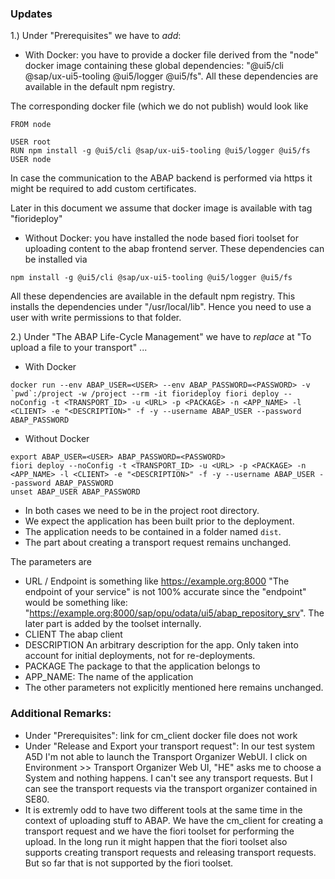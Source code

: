 ### Updates

1.) Under "Prerequisites" we have to _add_:

* With Docker: you have to provide a docker file derived from the "node" docker image containing these global dependencies: "@ui5/cli @sap/ux-ui5-tooling @ui5/logger @ui5/fs". All these dependencies are available in the default npm registry.

The corresponding docker file (which we do not publish) would look like

```
FROM node
  
USER root
RUN npm install -g @ui5/cli @sap/ux-ui5-tooling @ui5/logger @ui5/fs
USER node
```

In case the communication to the ABAP backend is performed via https it might be required to add custom certificates.

Later in this document we assume that docker image is available with tag "fiorideploy"

* Without Docker: you have installed the node based fiori toolset for uploading content to the abap frontend server. These dependencies can be installed via

```
npm install -g @ui5/cli @sap/ux-ui5-tooling @ui5/logger @ui5/fs
```

All these dependencies are available in the default npm registry.
This installs the dependencies under "/usr/local/lib". Hence you need to use a user with write permissions to that folder.

2.) Under "The ABAP Life-Cycle Management" we have to _replace_ at "To upload a file to your transport" ...

* With Docker
```
docker run --env ABAP_USER=<USER> --env ABAP_PASSWORD=<PASSWORD> -v `pwd`:/project -w /project --rm -it fiorideploy fiori deploy --noConfig -t <TRANSPORT_ID> -u <URL> -p <PACKAGE> -n <APP_NAME> -l <CLIENT> -e "<DESCRIPTION>" -f -y --username ABAP_USER --password ABAP_PASSWORD
```

* Without Docker
```
export ABAP_USER=<USER> ABAP_PASSWORD=<PASSWORD>
fiori deploy --noConfig -t <TRANSPORT_ID> -u <URL> -p <PACKAGE> -n <APP_NAME> -l <CLIENT> -e "<DESCRIPTION>" -f -y --username ABAP_USER --password ABAP_PASSWORD
unset ABAP_USER ABAP_PASSWORD
```

* In both cases we need to be in the project root directory.
* We expect the application has been built prior to the deployment.
* The application needs to be contained in a folder named `dist`.
* The part about creating a transport request remains unchanged.

The parameters are
* URL / Endpoint is something like https://example.org:8000 "The endpoint of your service" is not 100% accurate since the "endpoint" would be something like: "https://example.org:8000/sap/opu/odata/ui5/abap_repository_srv". The later part is added by the toolset internally.
* CLIENT The abap client
* DESCRIPTION An arbitrary description for the app. Only taken into account for initial deployments, not for re-deployments.
* PACKAGE The package to that the application belongs to
* APP_NAME: The name of the application
* The other parameters not explicitly mentioned here remains unchanged.

### Additional Remarks:

* Under "Prerequisites": link for cm_client docker file does not work
* Under "Release and Export your transport request": In our test system A5D I'm not able to launch the Transport Organizer WebUI. I click on Environment >> Transport Organizer Web UI, "HE" asks me to choose a System and nothing happens. I can't see any transport requests. But I can see the transport requests via the transport organizer contained in SE80.
* It is extremly odd to have two different tools at the same time in the context of uploading stuff to ABAP. We have the cm_client for creating a transport request and we have the fiori toolset for performing the upload. In the long run it might happen that the fiori toolset also supports creating transport requests and releasing transport requests. But so far that is not supported by the fiori toolset.
